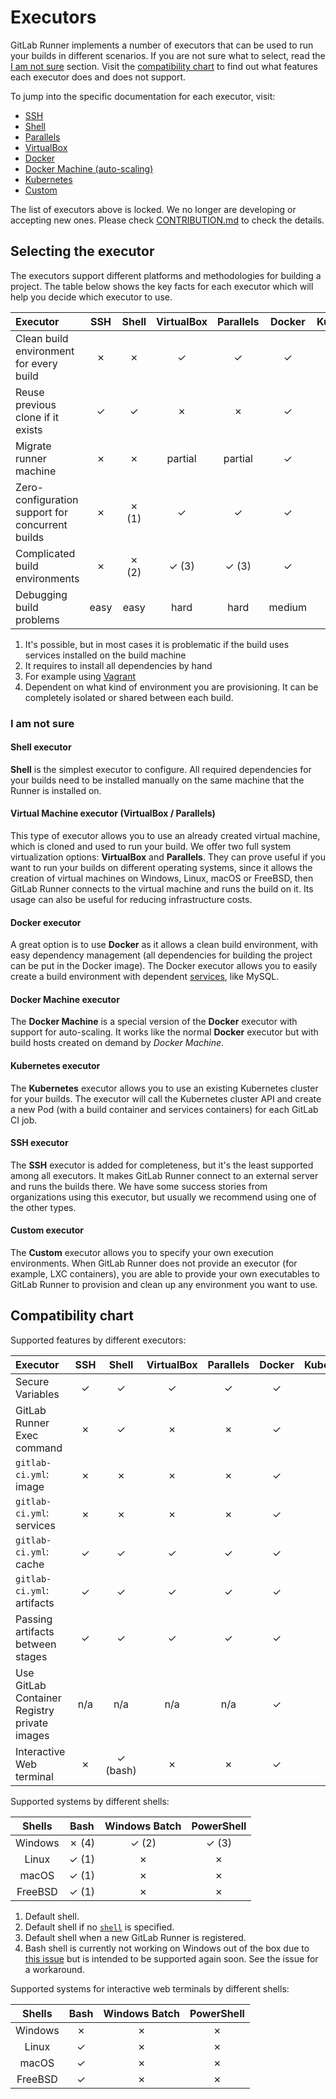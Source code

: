# Executors

GitLab Runner implements a number of executors that can be used to run your
builds in different scenarios. If you are not sure what to select, read the
[I am not sure](#i-am-not-sure) section.
Visit the [compatibility chart](#compatibility-chart) to find
out what features each executor does and does not support.

To jump into the specific documentation for each executor, visit:

- [SSH](ssh.md)
- [Shell](shell.md)
- [Parallels](parallels.md)
- [VirtualBox](virtualbox.md)
- [Docker](docker.md)
- [Docker Machine (auto-scaling)](docker_machine.md)
- [Kubernetes](kubernetes.md)
- [Custom](custom.md)

The list of executors above is locked. We no longer are developing or
accepting new ones. Please check
[CONTRIBUTION.md](https://gitlab.com/gitlab-org/gitlab-runner/blob/master/CONTRIBUTING.md#contributing-a-new-executors)
to check the details.

## Selecting the executor

The executors support different platforms and methodologies for building a
project. The table below shows the key facts for each executor which will help
you decide which executor to use.

| Executor                                          | SSH  | Shell   | VirtualBox | Parallels | Docker | Kubernetes | Custom         |
|:--------------------------------------------------|:----:|:-------:|:----------:|:---------:|:------:|:----------:|---------------:|
| Clean build environment for every build           | ✗    | ✗       | ✓          | ✓         | ✓      | ✓          |conditional (4) |
| Reuse previous clone if it exists                 | ✓    | ✓       | ✗          | ✗         | ✓      | ✗          |conditional (4) |
| Migrate runner machine                            | ✗    | ✗       | partial    | partial   | ✓      | ✓          |✓               |
| Zero-configuration support for concurrent builds  | ✗    | ✗ (1)   | ✓          | ✓         | ✓      | ✓          |conditional (4) |
| Complicated build environments                    | ✗    | ✗ (2)   | ✓ (3)      | ✓ (3)     | ✓      | ✓          |✓               |
| Debugging build problems                          | easy | easy    | hard       | hard      | medium | medium     |medium          |

1. It's possible, but in most cases it is problematic if the build uses services
   installed on the build machine
1. It requires to install all dependencies by hand
1. For example using [Vagrant](https://www.vagrantup.com/docs/virtualbox/ "Vagrant documentation for VirtualBox")
1. Dependent on what kind of environment you are provisioning. It can be
   completely isolated or shared between each build.

### I am not sure

#### Shell executor

**Shell** is the simplest executor to configure. All required dependencies for
your builds need to be installed manually on the same machine that the Runner is
installed on.

#### Virtual Machine executor (VirtualBox / Parallels)

This type of executor allows you to use an already created virtual machine, which
is cloned and used to run your build. We offer two full system virtualization
options: **VirtualBox** and **Parallels**. They can prove useful if you want to run
your builds on different operating systems, since it allows the creation of virtual
machines on Windows, Linux, macOS or FreeBSD, then GitLab Runner connects to the
virtual machine and runs the build on it. Its usage can also be useful for reducing
infrastructure costs.

#### Docker executor

A great option is to use **Docker** as it allows a clean build environment,
with easy dependency management (all dependencies for building the project can
be put in the Docker image). The Docker executor allows you to easily create
a build environment with dependent [services](https://docs.gitlab.com/ee/ci/services/README.html),
like MySQL.

#### Docker Machine executor

The **Docker Machine** is a special version of the **Docker** executor
with support for auto-scaling. It works like the normal **Docker** executor
but with build hosts created on demand by _Docker Machine_.

#### Kubernetes executor

The **Kubernetes** executor allows you to use an existing Kubernetes cluster
for your builds. The executor will call the Kubernetes cluster API
and create a new Pod (with a build container and services containers) for
each GitLab CI job.

#### SSH executor

The **SSH** executor is added for completeness, but it's the least supported
among all executors. It makes GitLab Runner connect to an external server
and runs the builds there. We have some success stories from organizations using
this executor, but usually we recommend using one of the other types.

#### Custom executor

The **Custom** executor allows you to specify your own execution
environments. When GitLab Runner does not provide an executor (for
example, LXC containers), you are able to provide your own
executables to GitLab Runner to provision and clean up any environment
you want to use.

## Compatibility chart

Supported features by different executors:

| Executor                                     | SSH  | Shell   |VirtualBox  | Parallels | Docker | Kubernetes | Custom |
|:---------------------------------------------|:----:|:-------:|:----------:|:---------:|:------:|:----------:|:------:|
| Secure Variables                             | ✓    | ✓       | ✓          | ✓         | ✓      | ✓          | ✓      |
| GitLab Runner Exec command                   | ✗    | ✓       | ✗          | ✗         | ✓      | ✓          | ✓      |
| `gitlab-ci.yml`: image                       | ✗    | ✗       | ✗          | ✗         | ✓      | ✓          | ✗      |
| `gitlab-ci.yml`: services                    | ✗    | ✗       | ✗          | ✗         | ✓      | ✓          | ✗      |
| `gitlab-ci.yml`: cache                       | ✓    | ✓       | ✓          | ✓         | ✓      | ✓          | ✓      |
| `gitlab-ci.yml`: artifacts                   | ✓    | ✓       | ✓          | ✓         | ✓      | ✓          | ✓      |
| Passing artifacts between stages             | ✓    | ✓       | ✓          | ✓         | ✓      | ✓          | ✓      |
| Use GitLab Container Registry private images | n/a  | n/a     | n/a        | n/a       | ✓      | ✓          | n/a    |
| Interactive Web terminal                     | ✗    | ✓ (bash)| ✗          | ✗         | ✓      | ✓          | ✗      |

Supported systems by different shells:

| Shells  | Bash        | Windows Batch | PowerShell |
|:-------:|:-----------:|:-------------:|:----------:|
| Windows | ✗ (4)       | ✓ (2)         | ✓ (3)      |
| Linux   | ✓ (1)       | ✗             | ✗          |
| macOS     | ✓ (1)       | ✗             | ✗          |
| FreeBSD | ✓ (1)       | ✗             | ✗          |

1. Default shell.
1. Default shell if no
   [`shell`](../configuration/advanced-configuration.md#the-runners-section)
   is specified.
1. Default shell when a new GitLab Runner is registered.
1. Bash shell is currently not working on Windows out of the box due to
   [this issue](https://gitlab.com/gitlab-org/gitlab-runner/issues/1515) but is intended
   to be supported again soon. See the issue for a workaround.

Supported systems for interactive web terminals by different shells:

| Shells  | Bash        | Windows Batch | PowerShell |
|:-------:|:-----------:|:-------------:|:----------:|
| Windows | ✗           | ✗             | ✗          |
| Linux   | ✓           | ✗             | ✗          |
| macOS     | ✓           | ✗             | ✗          |
| FreeBSD | ✓           | ✗             | ✗          |
